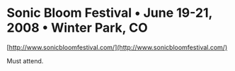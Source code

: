 <!--
id: 38081786
link: http://tumblr.atmos.org/post/38081786/sonic-bloom-festival-o-june-19-21-2008-o-winter-park
slug: sonic-bloom-festival-o-june-19-21-2008-o-winter-park
date: Wed Jun 11 2008 19:59:44 GMT-0700 (PDT)
publish: 2008-06-011
tags: 
title: Sonic Bloom Festival • June 19-21, 2008 • Winter Park, CO
-->


Sonic Bloom Festival • June 19-21, 2008 • Winter Park, CO
=========================================================

[http://www.sonicbloomfestival.com/](http://www.sonicbloomfestival.com/)

Must attend.

